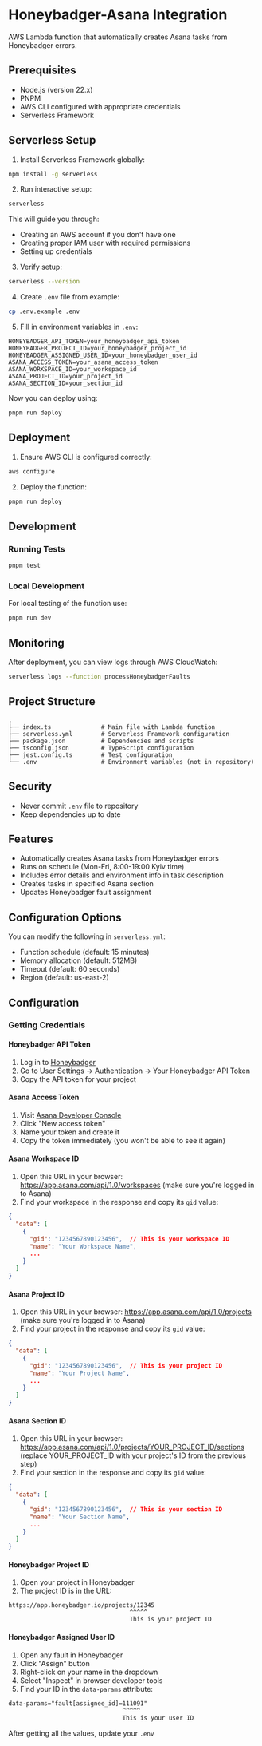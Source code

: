 # Honeybadger-Asana Integration

AWS Lambda function that automatically creates Asana tasks from Honeybadger errors.

## Prerequisites

- Node.js (version 22.x)
- PNPM
- AWS CLI configured with appropriate credentials
- Serverless Framework

## Serverless Setup

1. Install Serverless Framework globally:
```bash
npm install -g serverless
```

2. Run interactive setup:
```bash
serverless
```
This will guide you through:
- Creating an AWS account if you don't have one
- Creating proper IAM user with required permissions
- Setting up credentials

3. Verify setup:
```bash
serverless --version
```

4. Create `.env` file from example:
```bash
cp .env.example .env
```

5. Fill in environment variables in `.env`:
```env
HONEYBADGER_API_TOKEN=your_honeybadger_api_token
HONEYBADGER_PROJECT_ID=your_honeybadger_project_id
HONEYBADGER_ASSIGNED_USER_ID=your_honeybadger_user_id
ASANA_ACCESS_TOKEN=your_asana_access_token
ASANA_WORKSPACE_ID=your_workspace_id
ASANA_PROJECT_ID=your_project_id
ASANA_SECTION_ID=your_section_id
```

Now you can deploy using:
```bash
pnpm run deploy
```

## Deployment

1. Ensure AWS CLI is configured correctly:
```bash
aws configure
```

2. Deploy the function:
```bash
pnpm run deploy
```

## Development

### Running Tests
```bash
pnpm test
```

### Local Development
For local testing of the function use:
```bash
pnpm run dev
```

## Monitoring

After deployment, you can view logs through AWS CloudWatch:
```bash
serverless logs --function processHoneybadgerFaults
```

## Project Structure

```
.
├── index.ts              # Main file with Lambda function
├── serverless.yml        # Serverless Framework configuration
├── package.json          # Dependencies and scripts
├── tsconfig.json         # TypeScript configuration
├── jest.config.ts        # Test configuration
└── .env                  # Environment variables (not in repository)
```

## Security

- Never commit `.env` file to repository
- Keep dependencies up to date

## Features

- Automatically creates Asana tasks from Honeybadger errors
- Runs on schedule (Mon-Fri, 8:00-19:00 Kyiv time)
- Includes error details and environment info in task description
- Creates tasks in specified Asana section
- Updates Honeybadger fault assignment

## Configuration Options

You can modify the following in `serverless.yml`:
- Function schedule (default: 15 minutes)
- Memory allocation (default: 512MB)
- Timeout (default: 60 seconds)
- Region (default: us-east-2)

## Configuration

### Getting Credentials

#### Honeybadger API Token
1. Log in to [Honeybadger](https://app.honeybadger.io)
2. Go to User Settings → Authentication → Your Honeybadger API Token
3. Copy the API token for your project

#### Asana Access Token
1. Visit [Asana Developer Console](https://app.asana.com/0/developer-console)
2. Click "New access token"
3. Name your token and create it
4. Copy the token immediately (you won't be able to see it again)

#### Asana Workspace ID
1. Open this URL in your browser: https://app.asana.com/api/1.0/workspaces
   (make sure you're logged in to Asana)
2. Find your workspace in the response and copy its `gid` value:
```json
{
  "data": [
    {
      "gid": "1234567890123456",  // This is your workspace ID
      "name": "Your Workspace Name",
      ...
    }
  ]
}
```

#### Asana Project ID
1. Open this URL in your browser: https://app.asana.com/api/1.0/projects
   (make sure you're logged in to Asana)
2. Find your project in the response and copy its `gid` value:
```json
{
  "data": [
    {
      "gid": "1234567890123456",  // This is your project ID
      "name": "Your Project Name",
      ...
    }
  ]
}
```

#### Asana Section ID
1. Open this URL in your browser: https://app.asana.com/api/1.0/projects/YOUR_PROJECT_ID/sections
   (replace YOUR_PROJECT_ID with your project's ID from the previous step)
2. Find your section in the response and copy its `gid` value:
```json
{
  "data": [
    {
      "gid": "1234567890123456",  // This is your section ID
      "name": "Your Section Name",
      ...
    }
  ]
}
```

#### Honeybadger Project ID
1. Open your project in Honeybadger
2. The project ID is in the URL:
```
https://app.honeybadger.io/projects/12345
                                  ^^^^^
                                  This is your project ID
```

#### Honeybadger Assigned User ID
1. Open any fault in Honeybadger
2. Click "Assign" button
3. Right-click on your name in the dropdown
4. Select "Inspect" in browser developer tools
5. Find your ID in the `data-params` attribute:
```html
data-params="fault[assignee_id]=111091"
                                ^^^^^
                                This is your user ID
```

After getting all the values, update your `.env`